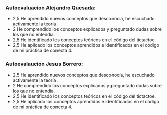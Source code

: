 ### Autoevaluacion Alejandro Quesada:
- 2,5 He aprendido nuevos conceptos que desconocía, he escuchado activamente la teoría.
- 2 He comprendido los conceptos explicados y preguntado dudas sobre los que no entendía.
- 2,5 He identificado los conceptos teóricos en el código del tictactoe.
- 2,5 He aplicado los conceptos aprendidos e identificados en el código de mi práctica de conecta 4.

### Autoevalaución Jesus Borrero:
- 2,5 He aprendido nuevos conceptos que desconocía, he escuchado activamente la teoría.
- 2 He comprendido los conceptos explicados y preguntado dudas sobre los que no entendía.
- 2,5 He identificado los conceptos teóricos en el código del tictactoe.
- 2,5 He aplicado los conceptos aprendidos e identificados en el código de mi práctica de conecta 4.
